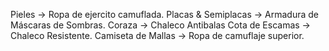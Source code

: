 
Pieles -> Ropa de ejercito camuflada.
Placas & Semiplacas -> Armadura de Máscaras de Sombras.
Coraza -> Chaleco Antibalas
Cota de Escamas -> Chaleco Resistente.
Camiseta de Mallas -> Ropa de camuflaje superior.